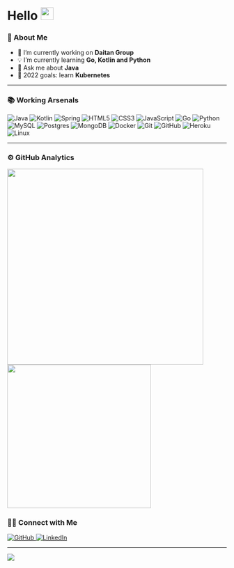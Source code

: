 # Hello <img src="https://github.com/TheDudeThatCode/TheDudeThatCode/blob/master/Assets/Hi.gif" width="29px">
<p align="center">

### 🤵 About Me

- 🔭 I’m currently working on **Daitan Group**
- 💡 I’m currently learning **Go, Kotlin and Python**
- 💬 Ask me about **Java**
- 🥅 2022 goals: learn **Kubernetes**

---

### 📚 Working Arsenals

![Java](https://img.shields.io/badge/java-%23ED8B00.svg?&style=for-the-badge&logo=java&logoColor=white)
![Kotlin](https://img.shields.io/badge/kotlin-%230095D5.svg?&style=for-the-badge&logo=kotlin&logoColor=white)
![Spring](https://img.shields.io/badge/spring%20-%236DB33F.svg?&style=for-the-badge&logo=spring&logoColor=white)
![HTML5](https://img.shields.io/badge/html5%20-%23E34F26.svg?&style=for-the-badge&logo=html5&logoColor=white)
![CSS3](https://img.shields.io/badge/css3%20-%231572B6.svg?&style=for-the-badge&logo=css3&logoColor=white)
![JavaScript](https://img.shields.io/badge/javascript%20-%23323330.svg?&style=for-the-badge&logo=javascript&logoColor=%23F7DF1E)
![Go](https://img.shields.io/badge/go-%2300ADD8.svg?style=for-the-badge&logo=go&logoColor=white)
![Python](https://img.shields.io/badge/python-%2314354C.svg?style=for-the-badge&logo=python&logoColor=white)
![MySQL](https://img.shields.io/badge/mysql-%2300f.svg?&style=for-the-badge&logo=mysql&logoColor=white)
![Postgres](https://img.shields.io/badge/postgres-%23316192.svg?&style=for-the-badge&logo=postgresql&logoColor=white)
![MongoDB](https://img.shields.io/badge/MongoDB-%234ea94b.svg?&style=for-the-badge&logo=mongodb&logoColor=white)
![Docker](https://img.shields.io/badge/docker-%230db7ed.svg?style=for-the-badge&logo=docker&logoColor=white)
![Git](https://img.shields.io/badge/git%20-%23F05033.svg?&style=for-the-badge&logo=git&logoColor=white)
![GitHub](https://img.shields.io/badge/github%20-%23121011.svg?&style=for-the-badge&logo=github&logoColor=white)
![Heroku](https://img.shields.io/badge/heroku%20-%23430098.svg?&style=for-the-badge&logo=heroku&logoColor=white)
![Linux](https://img.shields.io/badge/Linux-FCC624?style=for-the-badge&logo=linux&logoColor=black)

---

### ⚙️ GitHub Analytics

<div align="left"> 
      <img 
         width="450px" 
         src="https://github-readme-stats.vercel.app/api?username=fernandobecker&show_icons=true&include_all_commits=true&count_private=true&theme=dark&line_height=30"
      />
      <img 
         width="330px" 
         src="https://github-readme-stats.vercel.app/api/top-langs/?username=fernandobecker&layout=compact&theme=dark&langs_count=10&hide=jupyter%20notebook"
      >
</div

---

### 🤝🏻 Connect with Me 

<div align="left">
   <a href="https://github.com/fernandobecker">
    <img 
      alt="GitHub" 
      title="Fernando Becker"
      src="https://img.shields.io/badge/github%20-%23121011.svg?&style=for-the-badge&logo=github&logoColor=white"
    />
   </a>
   <a href="https://www.linkedin.com/in/surfzera/">
    <img 
      alt="LinkedIn" 
      title="Fernando Becker"
      src="https://img.shields.io/badge/linkedin%20-%230077B5.svg?&style=for-the-badge&logo=linkedin&logoColor=white"
    />
   </a>
</div>

---

![](https://komarev.com/ghpvc/?username=fernandobecker&color=blue&style=flat)

